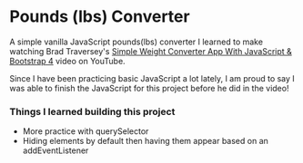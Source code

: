 # Pounds (lbs) Converter
A simple vanilla JavaScript pounds(lbs) converter I learned to make watching Brad Traversey's [Simple Weight Converter App With JavaScript & Bootstrap 4](https://www.youtube.com/watch?v=7l-ZAuU8TXc&list=PLillGF-RfqbbnEGy3ROiLWk7JMCuSyQtX&index=9&t=0s) video on YouTube.

Since I have been practicing basic JavaScript a lot lately, I am proud to say I was able to finish the JavaScript for this project before he did in the video! 

### Things I learned building this project
- More practice with querySelector
- Hiding elements by default then having them appear based on an addEventListener 